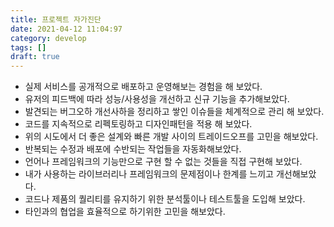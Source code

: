 ```yaml
---
title: 프로젝트 자가진단
date: 2021-04-12 11:04:97
category: develop
tags: []
draft: true
---
```


- 실제 서비스를 공개적으로 배포하고 운영해보는 경험을 해 보았다.
- 유저의 피드백에 따라 성능/사용성을 개선하고 신규 기능을 추가해보았다.
- 발견되는 버그오하 개선사하을 정리하고 쌓인 이슈들을 체계적으로 관리 해 보았다.
- 코드를 지속적으로 리펙토링하고 디자인패턴을 적용 해 보았다.
- 위의 시도에서 더 좋은 설계와 빠른 개발 사이의 트레이드오프를 고민을 해보았다.
- 반복되는 수정과 배포에 수반되는 작업들을 자동화해보았다.
- 언어나 프레임워크의 기능만으로 구현 할 수 없는 것들을 직접 구현해 보았다.
- 내가 사용하는 라이브러리나 프레임워크의 문제점이나 한계를 느끼고 개선해보았다.
- 코드나 제품의 퀄리티를 유지하기 위한 분석툴이나 테스트툴을 도입해 보았다.
- 타인과의 협업을 효율적으로 하기위한 고민을 해보았다.
